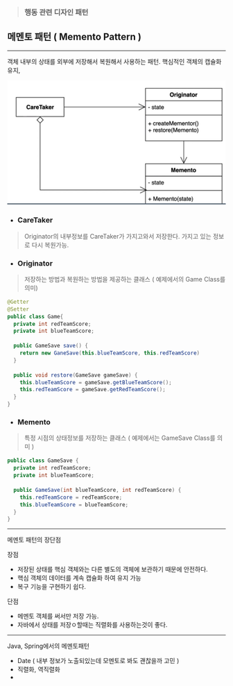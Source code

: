 > ### 행동 관련 디자인 패턴

## 메멘토 패턴 ( Memento Pattern )

---

객체 내부의 상태를 외부에 저장해서 복원해서 사용하는 패턴.
핵심적인 객체의 캡슐화 유지,

![img.png](img.png)

- ### CareTaker
> Originator의 내부정보를 CareTaker가 가지고와서 저장한다. 가지고 있는 정보로 다시 복원가능.

- ### Originator
>  저장하는 방법과 복원하는 방법을 제공하는 클래스 ( 예제에서의 Game Class를 의미)

```java
@Getter
@Setter
public class Game{ 
  private int redTeamScore;
  private int blueTeamScore;
  
  public GameSave save() {
    return new GaneSave(this.blueTeamScore, this.redTeamScore)
  }
  
  public void restore(GameSave gameSave) {
    this.blueTeamScore = gameSave.getBlueTeamScore();
    this.redTeamScore = gameSave.getRedTeamScore();
  }
}
```

- ### Memento
> 특정 시점의 상태정보를 저장하는 클래스 ( 예제에서는 GameSave Class를 의미 )

```java
public class GameSave {
  private int redTeamScore;
  private int blueTeamScore;
  
  public GameSave(int blueTeamScore, int redTeamScore) {
    this.redTeamScore = redTeamScore;
    this.blueTeamScore = blueTeamScore;
  }
}
```
--- 

메멘토 패턴의 장단점

장점

 - 저장된 상태를 핵심 객체와는 다른 별도의 객체에 보관하기 때문에 안전하다.
 - 핵심 객체의 데이터를 계속 캡슐화 하여 유지 가능
 - 복구 기능을 구현하기 쉽다.

단점

 - 메멘토 객체를 써서만 저장 가능.
 - 자바에서 상태를 저장ㅇ할때는 직렬화를 사용하는것이 좋다.

---

Java, Spring에서의 메멘토패턴

 - Date ( 내부 정보가 노출되있는데 모멘토로 봐도 괜찮을까 고민 )
 - 직렬화, 역직렬화
 - 